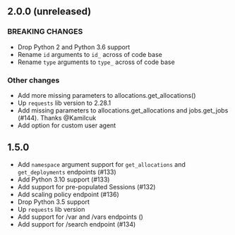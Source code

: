 ## 2.0.0 (unreleased)
### BREAKING CHANGES
* Drop Python 2 and Python 3.6 support
* Rename `id` arguments to `id_` across of code base
* Rename `type` arguments to `type_` across of code base
### Other changes
* Add more missing parameters to allocations.get_allocations()
* Up `requests` lib version to 2.28.1
* Add missing parameters to allocations.get_allocations and jobs.get_jobs (#144). Thanks @Kamilcuk
* Add option for custom user agent
## 1.5.0
* Add `namespace` argument support for `get_allocations` and `get_deployments` endpoints (#133)
* Add Python 3.10 support (#133)
* Add support for pre-populated Sessions (#132)
* Add scaling policy endpoint (#136)
* Drop Python 3.5 support
* Up `requests` lib version 
* Add support for /var and /vars endpoints ()
* Add support for /search endpoint (#134)
